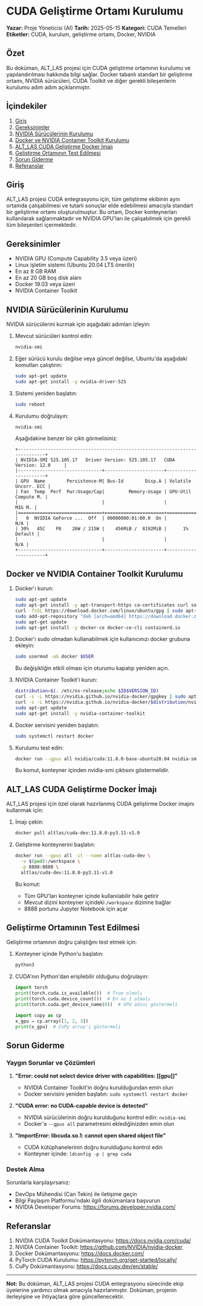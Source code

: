 # CUDA Geliştirme Ortamı Kurulumu

**Yazar:** Proje Yöneticisi (AI)
**Tarih:** 2025-05-15
**Kategori:** CUDA Temelleri
**Etiketler:** CUDA, kurulum, geliştirme ortamı, Docker, NVIDIA

## Özet

Bu doküman, ALT_LAS projesi için CUDA geliştirme ortamının kurulumu ve yapılandırılması hakkında bilgi sağlar. Docker tabanlı standart bir geliştirme ortamı, NVIDIA sürücüleri, CUDA Toolkit ve diğer gerekli bileşenlerin kurulumu adım adım açıklanmıştır.

## İçindekiler

1. [Giriş](#giriş)
2. [Gereksinimler](#gereksinimler)
3. [NVIDIA Sürücülerinin Kurulumu](#nvidia-sürücülerinin-kurulumu)
4. [Docker ve NVIDIA Container Toolkit Kurulumu](#docker-ve-nvidia-container-toolkit-kurulumu)
5. [ALT_LAS CUDA Geliştirme Docker İmajı](#alt_las-cuda-geliştirme-docker-imajı)
6. [Geliştirme Ortamının Test Edilmesi](#geliştirme-ortamının-test-edilmesi)
7. [Sorun Giderme](#sorun-giderme)
8. [Referanslar](#referanslar)

## Giriş

ALT_LAS projesi CUDA entegrasyonu için, tüm geliştirme ekibinin aynı ortamda çalışabilmesi ve tutarlı sonuçlar elde edebilmesi amacıyla standart bir geliştirme ortamı oluşturulmuştur. Bu ortam, Docker konteynerları kullanılarak sağlanmaktadır ve NVIDIA GPU'ları ile çalışabilmek için gerekli tüm bileşenleri içermektedir.

## Gereksinimler

- NVIDIA GPU (Compute Capability 3.5 veya üzeri)
- Linux işletim sistemi (Ubuntu 20.04 LTS önerilir)
- En az 8 GB RAM
- En az 20 GB boş disk alanı
- Docker 19.03 veya üzeri
- NVIDIA Container Toolkit

## NVIDIA Sürücülerinin Kurulumu

NVIDIA sürücülerini kurmak için aşağıdaki adımları izleyin:

1. Mevcut sürücüleri kontrol edin:
   ```bash
   nvidia-smi
   ```

2. Eğer sürücü kurulu değilse veya güncel değilse, Ubuntu'da aşağıdaki komutları çalıştırın:
   ```bash
   sudo apt-get update
   sudo apt-get install -y nvidia-driver-525
   ```

3. Sistemi yeniden başlatın:
   ```bash
   sudo reboot
   ```

4. Kurulumu doğrulayın:
   ```bash
   nvidia-smi
   ```

   Aşağıdakine benzer bir çıktı görmelisiniz:
   ```
   +-----------------------------------------------------------------------------+
   | NVIDIA-SMI 525.105.17   Driver Version: 525.105.17   CUDA Version: 12.0     |
   |-------------------------------+----------------------+----------------------+
   | GPU  Name        Persistence-M| Bus-Id        Disp.A | Volatile Uncorr. ECC |
   | Fan  Temp  Perf  Pwr:Usage/Cap|         Memory-Usage | GPU-Util  Compute M. |
   |                               |                      |               MIG M. |
   |===============================+======================+======================|
   |   0  NVIDIA GeForce ...  Off  | 00000000:01:00.0  On |                  N/A |
   | 30%   45C    P8    26W / 215W |    456MiB /  8192MiB |      1%      Default |
   |                               |                      |                  N/A |
   +-------------------------------+----------------------+----------------------+
   ```

## Docker ve NVIDIA Container Toolkit Kurulumu

1. Docker'ı kurun:
   ```bash
   sudo apt-get update
   sudo apt-get install -y apt-transport-https ca-certificates curl software-properties-common
   curl -fsSL https://download.docker.com/linux/ubuntu/gpg | sudo apt-key add -
   sudo add-apt-repository "deb [arch=amd64] https://download.docker.com/linux/ubuntu $(lsb_release -cs) stable"
   sudo apt-get update
   sudo apt-get install -y docker-ce docker-ce-cli containerd.io
   ```

2. Docker'ı sudo olmadan kullanabilmek için kullanıcınızı docker grubuna ekleyin:
   ```bash
   sudo usermod -aG docker $USER
   ```
   Bu değişikliğin etkili olması için oturumu kapatıp yeniden açın.

3. NVIDIA Container Toolkit'i kurun:
   ```bash
   distribution=$(. /etc/os-release;echo $ID$VERSION_ID)
   curl -s -L https://nvidia.github.io/nvidia-docker/gpgkey | sudo apt-key add -
   curl -s -L https://nvidia.github.io/nvidia-docker/$distribution/nvidia-docker.list | sudo tee /etc/apt/sources.list.d/nvidia-docker.list
   sudo apt-get update
   sudo apt-get install -y nvidia-container-toolkit
   ```

4. Docker servisini yeniden başlatın:
   ```bash
   sudo systemctl restart docker
   ```

5. Kurulumu test edin:
   ```bash
   docker run --gpus all nvidia/cuda:11.8.0-base-ubuntu20.04 nvidia-smi
   ```
   Bu komut, konteyner içinden nvidia-smi çıktısını göstermelidir.

## ALT_LAS CUDA Geliştirme Docker İmajı

ALT_LAS projesi için özel olarak hazırlanmış CUDA geliştirme Docker imajını kullanmak için:

1. İmajı çekin:
   ```bash
   docker pull altlas/cuda-dev:11.8.0-py3.11-v1.0
   ```

2. Geliştirme konteynerini başlatın:
   ```bash
   docker run --gpus all -it --name altlas-cuda-dev \
     -v $(pwd):/workspace \
     -p 8888:8888 \
     altlas/cuda-dev:11.8.0-py3.11-v1.0
   ```

   Bu komut:
   - Tüm GPU'ları konteyner içinde kullanılabilir hale getirir
   - Mevcut dizini konteyner içindeki `/workspace` dizinine bağlar
   - 8888 portunu Jupyter Notebook için açar

## Geliştirme Ortamının Test Edilmesi

Geliştirme ortamının doğru çalıştığını test etmek için:

1. Konteyner içinde Python'u başlatın:
   ```bash
   python3
   ```

2. CUDA'nın Python'dan erişilebilir olduğunu doğrulayın:
   ```python
   import torch
   print(torch.cuda.is_available())  # True olmalı
   print(torch.cuda.device_count())  # En az 1 olmalı
   print(torch.cuda.get_device_name(0))  # GPU adını göstermeli
   
   import cupy as cp
   x_gpu = cp.array([1, 2, 3])
   print(x_gpu)  # CuPy array'i göstermeli
   ```

## Sorun Giderme

### Yaygın Sorunlar ve Çözümleri

1. **"Error: could not select device driver with capabilities: [[gpu]]"**
   - NVIDIA Container Toolkit'in doğru kurulduğundan emin olun
   - Docker servisini yeniden başlatın: `sudo systemctl restart docker`

2. **"CUDA error: no CUDA-capable device is detected"**
   - NVIDIA sürücülerinin doğru kurulduğunu kontrol edin: `nvidia-smi`
   - Docker'a `--gpus all` parametresini eklediğinizden emin olun

3. **"ImportError: libcuda.so.1: cannot open shared object file"**
   - CUDA kütüphanelerinin doğru kurulduğunu kontrol edin
   - Konteyner içinde: `ldconfig -p | grep cuda`

### Destek Alma

Sorunlarla karşılaşırsanız:
- DevOps Mühendisi (Can Tekin) ile iletişime geçin
- Bilgi Paylaşım Platformu'ndaki ilgili dokümanlara başvurun
- NVIDIA Developer Forums: https://forums.developer.nvidia.com/

## Referanslar

1. NVIDIA CUDA Toolkit Dokümantasyonu: https://docs.nvidia.com/cuda/
2. NVIDIA Container Toolkit: https://github.com/NVIDIA/nvidia-docker
3. Docker Dokümantasyonu: https://docs.docker.com/
4. PyTorch CUDA Kurulumu: https://pytorch.org/get-started/locally/
5. CuPy Dokümantasyonu: https://docs.cupy.dev/en/stable/

---

**Not:** Bu doküman, ALT_LAS projesi CUDA entegrasyonu sürecinde ekip üyelerine yardımcı olmak amacıyla hazırlanmıştır. Doküman, projenin ilerleyişine ve ihtiyaçlara göre güncellenecektir.
